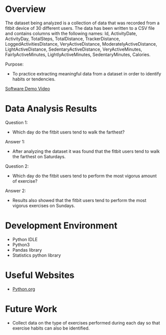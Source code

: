 # Overview

The dataset being analyzed is a collection of data that was recorded from a fitbit device of
30 different users. The data has been written to a CSV file and contains columns with the 
following names:
Id, ActivityDate, ActivityDay, TotalSteps, TotalDistance, TrackerDistance,
LoggedActivitiesDistance, VeryActiveDistance, ModeratelyActiveDistance,
LightActiveDistance, SedentaryActiveDistance, VeryActiveMinutes, FairlyActiveMinutes,
LightlyActiveMinutes, SedentaryMinutes, Calories.

Purpose:
* To practice extracting meaningful data from a dataset in order to identify habits or tendencies.

[Software Demo Video](https://youtu.be/ow5ptl7Ys_c)

# Data Analysis Results

Question 1:
* Which day do the fitbit users tend to walk the farthest?

Answer 1:
* After analyzing the dataset it was found that the fitbit users tend to walk the farthest on Saturdays.


Question 2:
* Which day do the fitbit users tend to perform the most vigorus amount of exercise?

Answer 2:
* Results also showed that the fitbit users tend to perform the most vigorus exercises on Sundays.

# Development Environment

* Python IDLE
* Python3
* Pandas library
* Statistics python library

# Useful Websites

* [Python.org](https://docs.python.org/3/library/statistics.html)

# Future Work

* Collect data on the type of exercises performed during each day
  so that exercise habits can also be identified.

